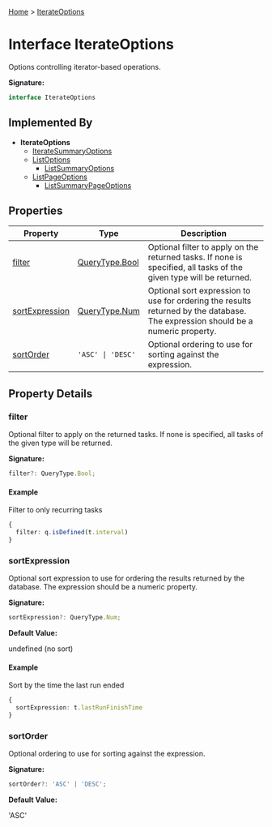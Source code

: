 [Home](../index.md) &gt; [IterateOptions](./iterateoptions.md)

# Interface IterateOptions

Options controlling iterator-based operations.

<b>Signature:</b>

```typescript
interface IterateOptions 
```

## Implemented By

- <b>IterateOptions</b>
    - [IterateSummaryOptions](./iteratesummaryoptions.md)
    - [ListOptions](./listoptions.md)
        - [ListSummaryOptions](./listsummaryoptions.md)
    - [ListPageOptions](./listpageoptions.md)
        - [ListSummaryPageOptions](./listsummarypageoptions.md)

## Properties

|  Property | Type | Description |
|  --- | --- | --- |
|  [filter](./iterateoptions.md#filter-property) | [QueryType.Bool](../namespaces/querytype/types/bool.md) | Optional filter to apply on the returned tasks. If none is specified, all tasks of the given type will be returned. |
|  [sortExpression](./iterateoptions.md#sortExpression-property) | [QueryType.Num](../namespaces/querytype/types/num.md) | Optional sort expression to use for ordering the results returned by the database. The expression should be a numeric property. |
|  [sortOrder](./iterateoptions.md#sortOrder-property) | `'ASC' \| 'DESC'` | Optional ordering to use for sorting against the expression. |

## Property Details

<a id="filter-property"></a>

### filter

Optional filter to apply on the returned tasks. If none is specified, all tasks of the given type will be returned.

<b>Signature:</b>

```typescript
filter?: QueryType.Bool;
```

#### Example

Filter to only recurring tasks

```ts
{
  filter: q.isDefined(t.interval)
}

```

<a id="sortExpression-property"></a>

### sortExpression

Optional sort expression to use for ordering the results returned by the database. The expression should be a numeric property.

<b>Signature:</b>

```typescript
sortExpression?: QueryType.Num;
```
<b>Default Value:</b>

undefined (no sort)

#### Example

Sort by the time the last run ended

```ts
{
  sortExpression: t.lastRunFinishTime
}

```

<a id="sortOrder-property"></a>

### sortOrder

Optional ordering to use for sorting against the expression.

<b>Signature:</b>

```typescript
sortOrder?: 'ASC' | 'DESC';
```
<b>Default Value:</b>

'ASC'

